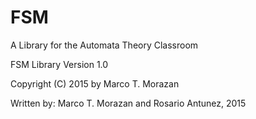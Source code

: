 # FSM
A Library for the Automata Theory Classroom

FSM Library Version 1.0

Copyright (C) 2015 by Marco T. Morazan

Written by: Marco T. Morazan and Rosario Antunez, 2015
